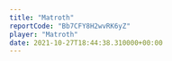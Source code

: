 ```yaml
---
title: "Matroth"
reportCode: "Bb7CFY8H2wvRK6yZ"
player: "Matroth"
date: 2021-10-27T18:44:38.310000+00:00
---
```

